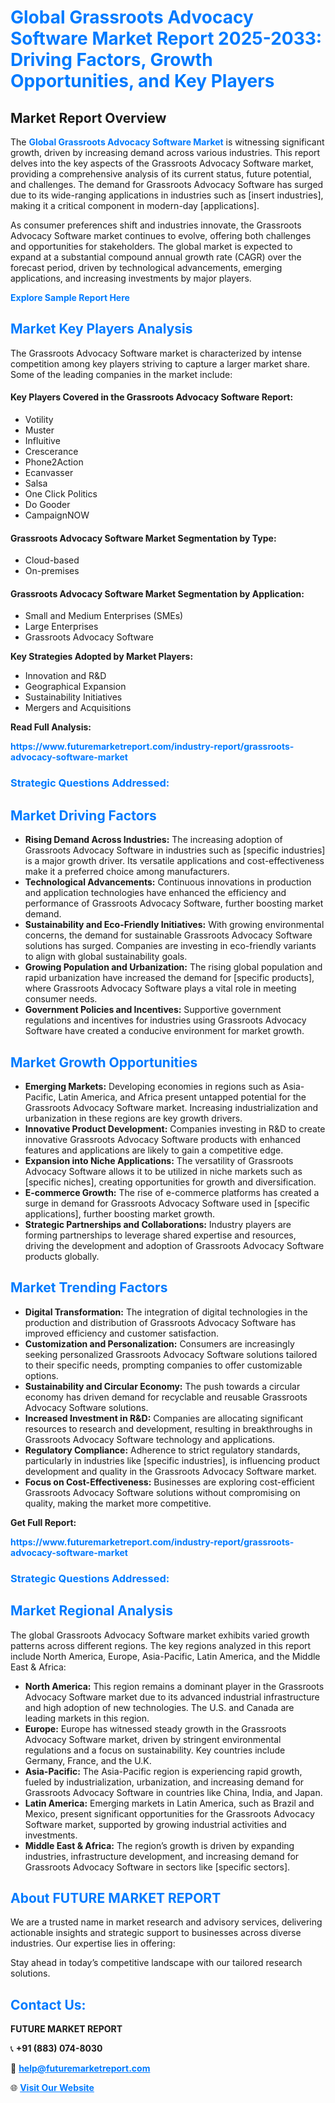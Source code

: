 <h1 style="color: #007BFF;">Global Grassroots Advocacy Software Market Report 2025-2033: Driving Factors, Growth Opportunities, and Key Players</h1>

<section id="overview">
<h2>Market Report Overview</h2>
<p>The <a href="https://www.futuremarketreport.com/industry-report/grassroots-advocacy-software-market" style="color: #007BFF; text-decoration: none;"><strong>Global Grassroots Advocacy Software Market</strong></a> is witnessing significant growth, driven by increasing demand across various industries. This report delves into the key aspects of the Grassroots Advocacy Software market, providing a comprehensive analysis of its current status, future potential, and challenges. The demand for Grassroots Advocacy Software has surged due to its wide-ranging applications in industries such as [insert industries], making it a critical component in modern-day [applications].</p>
<p>As consumer preferences shift and industries innovate, the Grassroots Advocacy Software market continues to evolve, offering both challenges and opportunities for stakeholders. The global market is expected to expand at a substantial compound annual growth rate (CAGR) over the forecast period, driven by technological advancements, emerging applications, and increasing investments by major players.</p>
</section>

<section id="overview">
<p><a href="https://www.futuremarketreport.com/request-sample/reportId=120753" style="color: #007BFF; text-decoration: none;"><strong>Explore Sample Report Here</strong></a></p>
</section>

<section id="key-players">
<h2 style="color: #007BFF;">Market Key Players Analysis</h2>
<p>The Grassroots Advocacy Software market is characterized by intense competition among key players striving to capture a larger market share. Some of the leading companies in the market include:</p>
<h4>Key Players Covered in the Grassroots Advocacy Software Report:</h4>
<ul><li>Votility</li><li>Muster</li><li>Influitive</li><li>Crescerance</li><li>Phone2Action</li><li>Ecanvasser</li><li>Salsa</li><li>One Click Politics</li><li>Do Gooder</li><li>CampaignNOW</li></ul>
<h4>Grassroots Advocacy Software Market Segmentation by Type:</h4>
<ul><li>Cloud-based</li><li>On-premises</li></ul>

<h4>Grassroots Advocacy Software Market Segmentation by Application:</h4>
<ul><li>Small and Medium Enterprises (SMEs)</li><li>Large Enterprises</li><li>Grassroots Advocacy Software</li></ul>
<p><strong>Key Strategies Adopted by Market Players:</strong></p>
<ul>
<li>Innovation and R&D</li>
<li>Geographical Expansion</li>
<li>Sustainability Initiatives</li>
<li>Mergers and Acquisitions</li>
</ul>
</section>

<section>
<p><strong>Read Full Analysis: </strong></p><a href="https://www.futuremarketreport.com/industry-report/grassroots-advocacy-software-market" style="color: #007BFF; text-decoration: none;"><strong>https://www.futuremarketreport.com/industry-report/grassroots-advocacy-software-market</strong></a>
<h3 style="color: #007BFF;">Strategic Questions Addressed:</h3>
</section>

<section id="driving-factors">
<h2 style="color: #007BFF;">Market Driving Factors</h2>
<ul>
<li><strong>Rising Demand Across Industries:</strong> The increasing adoption of Grassroots Advocacy Software in industries such as [specific industries] is a major growth driver. Its versatile applications and cost-effectiveness make it a preferred choice among manufacturers.</li>
<li><strong>Technological Advancements:</strong> Continuous innovations in production and application technologies have enhanced the efficiency and performance of Grassroots Advocacy Software, further boosting market demand.</li>
<li><strong>Sustainability and Eco-Friendly Initiatives:</strong> With growing environmental concerns, the demand for sustainable Grassroots Advocacy Software solutions has surged. Companies are investing in eco-friendly variants to align with global sustainability goals.</li>
<li><strong>Growing Population and Urbanization:</strong> The rising global population and rapid urbanization have increased the demand for [specific products], where Grassroots Advocacy Software plays a vital role in meeting consumer needs.</li>
<li><strong>Government Policies and Incentives:</strong> Supportive government regulations and incentives for industries using Grassroots Advocacy Software have created a conducive environment for market growth.</li>
</ul>
</section>

<section id="growth-opportunities">
<h2 style="color: #007BFF;">Market Growth Opportunities</h2>
<ul>
<li><strong>Emerging Markets:</strong> Developing economies in regions such as Asia-Pacific, Latin America, and Africa present untapped potential for the Grassroots Advocacy Software market. Increasing industrialization and urbanization in these regions are key growth drivers.</li>
<li><strong>Innovative Product Development:</strong> Companies investing in R&D to create innovative Grassroots Advocacy Software products with enhanced features and applications are likely to gain a competitive edge.</li>
<li><strong>Expansion into Niche Applications:</strong> The versatility of Grassroots Advocacy Software allows it to be utilized in niche markets such as [specific niches], creating opportunities for growth and diversification.</li>
<li><strong>E-commerce Growth:</strong> The rise of e-commerce platforms has created a surge in demand for Grassroots Advocacy Software used in [specific applications], further boosting market growth.</li>
<li><strong>Strategic Partnerships and Collaborations:</strong> Industry players are forming partnerships to leverage shared expertise and resources, driving the development and adoption of Grassroots Advocacy Software products globally.</li>
</ul>
</section>

<section id="trending-factors">
<h2 style="color: #007BFF;">Market Trending Factors</h2>
<ul>
<li><strong>Digital Transformation:</strong> The integration of digital technologies in the production and distribution of Grassroots Advocacy Software has improved efficiency and customer satisfaction.</li>
<li><strong>Customization and Personalization:</strong> Consumers are increasingly seeking personalized Grassroots Advocacy Software solutions tailored to their specific needs, prompting companies to offer customizable options.</li>
<li><strong>Sustainability and Circular Economy:</strong> The push towards a circular economy has driven demand for recyclable and reusable Grassroots Advocacy Software solutions.</li>
<li><strong>Increased Investment in R&D:</strong> Companies are allocating significant resources to research and development, resulting in breakthroughs in Grassroots Advocacy Software technology and applications.</li>
<li><strong>Regulatory Compliance:</strong> Adherence to strict regulatory standards, particularly in industries like [specific industries], is influencing product development and quality in the Grassroots Advocacy Software market.</li>
<li><strong>Focus on Cost-Effectiveness:</strong> Businesses are exploring cost-efficient Grassroots Advocacy Software solutions without compromising on quality, making the market more competitive.</li>
</ul>
</section>

<section>
<p><strong>Get Full Report: </strong></p><a href="https://www.futuremarketreport.com/industry-report/grassroots-advocacy-software-market" style="color: #007BFF; text-decoration: none;"><strong>https://www.futuremarketreport.com/industry-report/grassroots-advocacy-software-market</strong></a>
<h3 style="color: #007BFF;">Strategic Questions Addressed:</h3>
</section>


<section id="regional-analysis">
<h2 style="color: #007BFF;">Market Regional Analysis</h2>
<p>The global Grassroots Advocacy Software market exhibits varied growth patterns across different regions. The key regions analyzed in this report include North America, Europe, Asia-Pacific, Latin America, and the Middle East & Africa:</p>
<ul>
<li><strong>North America:</strong> This region remains a dominant player in the Grassroots Advocacy Software market due to its advanced industrial infrastructure and high adoption of new technologies. The U.S. and Canada are leading markets in this region.</li>
<li><strong>Europe:</strong> Europe has witnessed steady growth in the Grassroots Advocacy Software market, driven by stringent environmental regulations and a focus on sustainability. Key countries include Germany, France, and the U.K.</li>
<li><strong>Asia-Pacific:</strong> The Asia-Pacific region is experiencing rapid growth, fueled by industrialization, urbanization, and increasing demand for Grassroots Advocacy Software in countries like China, India, and Japan.</li>
<li><strong>Latin America:</strong> Emerging markets in Latin America, such as Brazil and Mexico, present significant opportunities for the Grassroots Advocacy Software market, supported by growing industrial activities and investments.</li>
<li><strong>Middle East & Africa:</strong> The region’s growth is driven by expanding industries, infrastructure development, and increasing demand for Grassroots Advocacy Software in sectors like [specific sectors].</li>
</ul>
</section>

<footer>
<h2 style="color: #007BFF;">About FUTURE MARKET REPORT</h2>
<p>We are a trusted name in market research and advisory services, delivering actionable insights and strategic support to businesses across diverse industries. Our expertise lies in offering:</p>

<p>Stay ahead in today’s competitive landscape with our tailored research solutions.</p>

<h2 style="color: #007BFF;">Contact Us:</h2>
<p><strong>FUTURE MARKET REPORT</strong></p>
<p>📞 <strong>+91 (883) 074-8030</strong></p>
<p>📧 <strong><a href="mailto:help@futuremarketreport.com" style="color: #007BFF;">help@futuremarketreport.com</a></strong></p>
<p>🌐 <strong><a href="https://www.futuremarketreport.com/" style="color: #007BFF;">Visit Our Website</a></strong></p>
</footer>